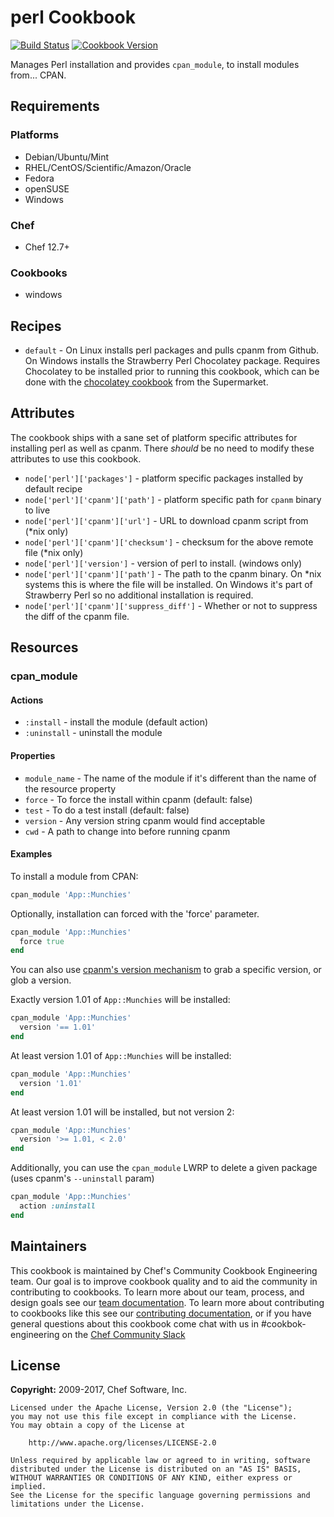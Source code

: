 # perl Cookbook

[![Build Status](https://travis-ci.org/chef-cookbooks/perl.svg?branch=master)](http://travis-ci.org/chef-cookbooks/perl) [![Cookbook Version](https://img.shields.io/cookbook/v/perl.svg)](https://supermarket.chef.io/cookbooks/perl)

Manages Perl installation and provides `cpan_module`, to install modules from... CPAN.

## Requirements

### Platforms

- Debian/Ubuntu/Mint
- RHEL/CentOS/Scientific/Amazon/Oracle
- Fedora
- openSUSE
- Windows

### Chef

- Chef 12.7+

### Cookbooks

- windows

## Recipes

- `default` - On Linux installs perl packages and pulls cpanm from Github. On Windows installs the Strawberry Perl Chocolatey package. Requires Chocolatey to be installed prior to running this cookbook, which can be done with the [chocolatey cookbook](https://supermarket.chef.io/cookbooks/chocolatey) from the Supermarket.

## Attributes

The cookbook ships with a sane set of platform specific attributes for installing perl as well as cpanm. There _should_ be no need to modify these attributes to use this cookbook.

- `node['perl']['packages']` - platform specific packages installed by default recipe
- `node['perl']['cpanm']['path']` - platform specific path for `cpanm` binary to live
- `node['perl']['cpanm']['url']` - URL to download cpanm script from (*nix only)
- `node['perl']['cpanm']['checksum']` - checksum for the above remote file (*nix only)
- `node['perl']['version']` - version of perl to install. (windows only)
- `node['perl']['cpanm']['path']` - The path to the cpanm binary. On *nix systems this is where the file will be installed. On Windows it's part of Strawberry Perl so no additional installation is required.
- `node['perl']['cpanm']['suppress_diff']` - Whether or not to suppress the diff of the cpanm file.

## Resources

### cpan_module

#### Actions

- `:install` - install the module (default action)
- `:uninstall` - uninstall the module

#### Properties

- `module_name` - The name of the module if it's different than the name of the resource property
- `force` - To force the install within cpanm (default: false)
- `test` - To do a test install (default: false)
- `version` - Any version string cpanm would find acceptable
- `cwd` - A path to change into before running cpanm

#### Examples

To install a module from CPAN:

```ruby
cpan_module 'App::Munchies'
```

Optionally, installation can forced with the 'force' parameter.

```ruby
cpan_module 'App::Munchies'
  force true
end
```

You can also use [cpanm's version mechanism](http://search.cpan.org/~miyagawa/App-cpanminus-1.7027/bin/cpanm#COMMANDS) to grab a specific version, or glob a version.

Exactly version 1.01 of `App::Munchies` will be installed:

```ruby
cpan_module 'App::Munchies'
  version '== 1.01'
end
```

At least version 1.01 of `App::Munchies` will be installed:

```ruby
cpan_module 'App::Munchies'
  version '1.01'
end
```

At least version 1.01 will be installed, but not version 2:

```ruby
cpan_module 'App::Munchies'
  version '>= 1.01, < 2.0'
end
```

Additionally, you can use the `cpan_module` LWRP to delete a given package (uses cpanm's `--uninstall` param)

```ruby
cpan_module 'App::Munchies'
  action :uninstall
end
```

## Maintainers

This cookbook is maintained by Chef's Community Cookbook Engineering team. Our goal is to improve cookbook quality and to aid the community in contributing to cookbooks. To learn more about our team, process, and design goals see our [team documentation](https://github.com/chef-cookbooks/community_cookbook_documentation/blob/master/COOKBOOK_TEAM.MD). To learn more about contributing to cookbooks like this see our [contributing documentation](https://github.com/chef-cookbooks/community_cookbook_documentation/blob/master/CONTRIBUTING.MD), or if you have general questions about this cookbook come chat with us in #cookbok-engineering on the [Chef Community Slack](http://community-slack.chef.io/)

## License

**Copyright:** 2009-2017, Chef Software, Inc.

```
Licensed under the Apache License, Version 2.0 (the "License");
you may not use this file except in compliance with the License.
You may obtain a copy of the License at

    http://www.apache.org/licenses/LICENSE-2.0

Unless required by applicable law or agreed to in writing, software
distributed under the License is distributed on an "AS IS" BASIS,
WITHOUT WARRANTIES OR CONDITIONS OF ANY KIND, either express or implied.
See the License for the specific language governing permissions and
limitations under the License.
```
